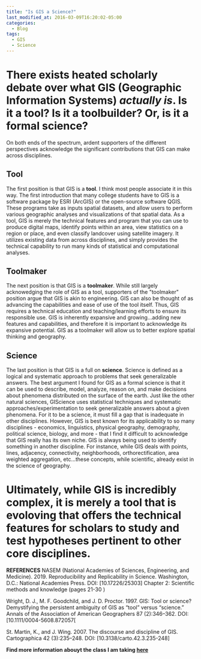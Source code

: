 ```yaml
---
title: "Is GIS a Science?"
last_modified_at: 2016-03-09T16:20:02-05:00
categories:
  - Blog
tags:
  - GIS
  - Science
---
```


# There exists heated scholarly debate over what GIS (Geographic Information Systems) *actually is*.  Is it a tool?  Is it a tool**builder**?  Or, is it a **formal science**?

On both ends of the spectrum, ardent supporters of the different perspectives acknowledge the significant contributions that GIS can make across disciplines.

## Tool 

The first position is that GIS is a **tool**.  I think most people associate it in this way.  The first introduction that many college students have to GIS is a software package by ESRI (ArcGIS) or the open-source software QGIS.  These programs take as inputs spatial datasets, and allow users to perform various geographic analyses and visualizations of that spatial data. As a tool, GIS is merely the technical features and program that you can use to produce digital maps, identify points within an area, view statistics on a region or place, and even classify landcover using satellite imagery. It utilizes existing data from across disciplines, and simply provides the technical capability to run many kinds of statistical and computational analyses. 

## Toolmaker 
The next position is that GIS is a **toolmaker**.  While still largely acknowedging the role of GIS as a tool, supporters of the "toolmaker" position argue that GIS is akin to engineering.  GIS can also be thought of as advancing the capabilities and ease of use of the tool itself.  Thus, GIS requires a technical education and teaching/learning efforts to ensure its responsible use.  GIS is inherently expansive and growing...adding new features and capabilities, and therefore it is important to acknowledge its expansive potential. GIS as a toolmaker will allow us to better explore spatial thinking and geography.  

## Science
The last position is that GIS is a full on **science**.  Science is defined as a logical and systematic approach to problems that seek generalizable answers.  The best argument I found for GIS as a formal science is that it can be used to describe, model, analyze, reason on, and make decisions about phenomena distributed on the surface of the earth.  Just like the other natural sciences, GIScience uses statistical techniques and systematic approaches/experimentation to seek generalizable answers about a given phenomena.  For it to be a science, it must fill a gap that is inadequate in other disciplines.  However, GIS is best known for its applicability to so many disciplines - economics, linguistics, physical geography, demography, political science, biology, and more - that I find it difficult to acknowledge that GIS really has its own niche.  GIS is always being used to identify something in another discipline.  For instance, while GIS deals with points, lines, adjacency, connectivity, neighborhoods, orthorectification, area weighted aggregation, etc...these concepts, while scientific, already exist in the science of geography.


# Ultimately, while GIS is incredibly complex, it is merely a tool that is evoloving that offers the technical features for scholars to study and test hypotheses pertinent to other core disciplines.


**REFERENCES**
NASEM (National Academies of Sciences, Engineering, and Medicine). 2019. Reproducibility and Replicability in Science. Washington, D.C.: National Academies Press. DOI: [10.17226/25303]
Chapter 2: Scientific methods and knowledge (pages 21-30 )

Wright, D. J., M. F. Goodchild, and J. D. Proctor. 1997. GIS: Tool or science? Demystifying the persistent ambiguity of GIS as “tool” versus “science.” Annals of the Association of American Geographers 87 (2):346–362. DOI: [10.1111/0004-5608.872057[

St. Martin, K., and J. Wing. 2007. The discourse and discipline of GIS. Cartographica 42 (3):235–248. DOI: [10.3138/carto.42.3.235-248]


**Find more information abouyt the class I am taking [here](https://opengisci.github.io)**





